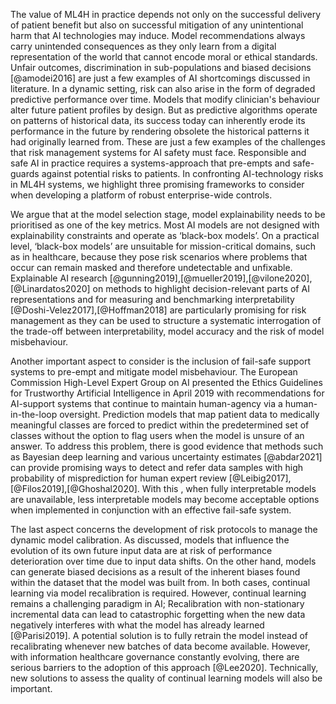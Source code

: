 The value of ML4H in practice depends not only on the successful delivery of patient benefit but also on successful mitigation of any unintentional harm that AI technologies may induce.  Model recommendations always carry unintended consequences as they only learn from a digital representation of the world that cannot encode moral or ethical standards. Unfair outcomes, discrimination in sub-populations and biased decisions [@amodei2016] are just a few examples of AI shortcomings discussed in literature. In a dynamic setting, risk can also arise in the form of degraded predictive performance over time. Models that modify clinician's behaviour alter future patient profiles by design. But as predictive algorithms operate on patterns of historical data, its success today can inherently erode its performance in the future by rendering obsolete the historical patterns it had originally learned from. These are just a few examples of the challenges that risk management systems for AI safety must face. Responsible and safe AI in practice requires a systems-approach that pre-empts and safe-guards against potential risks to patients. In confronting AI-technology risks in ML4H systems, we highlight three promising frameworks to consider when developing a platform of robust enterprise-wide controls.

We argue that at the model selection stage, model explainability needs to be prioritised as one of the key metrics.  Most AI models are not designed with explainability constraints and operate as ‘black-box models’. On a practical level, ‘black-box models’ are unsuitable for mission-critical domains, such as in healthcare, because they pose risk scenarios where problems that occur can remain masked and therefore undetectable and unfixable. Explainable AI research [@gunning2019],[@mueller2019],[@vilone2020],[@Linardatos2020] on methods to highlight decision-relevant parts of AI representations and for measuring and benchmarking interpretability [@Doshi-Velez2017],[@Hoffman2018] are particularly promising for risk management as they can be used to structure a systematic interrogation of the trade-off between interpretability, model accuracy and the risk of model misbehaviour.

Another important aspect to consider is the inclusion of fail-safe support systems to pre-empt and mitigate model misbehaviour. The European Commission High-Level Expert Group on AI presented the Ethics Guidelines for Trustworthy Artificial Intelligence in April 2019 with recommendations for AI-support systems that continue to maintain human-agency via a human-in-the-loop oversight. Prediction models that map patient data to medically meaningful classes are forced to predict within the predetermined set of classes without the option to flag users when the model is unsure of an answer. To address this problem, there is good evidence that methods such as Bayesian deep learning and various uncertainty estimates [@abdar2021] can provide promising ways to detect and refer data samples with high probability of misprediction for human expert review [@Leibig2017],[@Filos2019],[@Ghoshal2020]. With this , when fully interpretable models are unavailable, less interpretable models may become acceptable options when implemented in conjunction with an effective fail-safe system.

The last aspect concerns the development of risk protocols to manage the dynamic model calibration. As discussed, models that influence the evolution of its own future input data are at risk of performance deterioration over time due to input data shifts. On the other hand, models can generate biased decisions as a result of the inherent biases found within the dataset that the model was built from. In both cases, continual learning via model recalibration is required. However, continual learning remains a challenging paradigm in AI; Recalibration with  non-stationary incremental data can lead to catastrophic forgetting when the new data negatively interferes with what the model has already learned [@Parisi2019]. A potential solution is to fully retrain the model instead of recalibrating whenever new batches of data become available. However, with information healthcare governance constantly evolving, there are serious barriers to the adoption of this approach [@Lee2020]. Technically, new solutions to assess the quality of continual learning models will also be important.